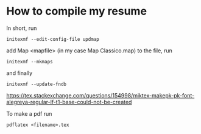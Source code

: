 # How to compile my resume

In short, run

`initexmf --edit-config-file updmap`

add Map \<mapfile\> (in my case Map Classico.map) to the file, run

`initexmf --mkmaps`

and finally

`initexmf --update-fndb`

<https://tex.stackexchange.com/questions/154998/miktex-makepk-pk-font-alegreya-regular-lf-t1-base-could-not-be-created>

To make a pdf run

`pdflatex <filename>.tex`